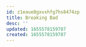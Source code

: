 ```yaml
---
id: z1eaue8gxvxhfg7hs8474zp
title: Breaking Bad
desc: ''
updated: 1655578159787
created: 1655578159787
---
```


